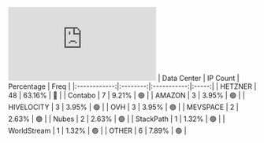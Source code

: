 ![Diagramm](https://github.com/obajay/StateSync-snapshots/blob/main/Projects/Uptick/1/README.md)
| Data Center | IP Count | Percentage | Freq |
|:------------:|:--------:|:-----------:|:-----:|
| HETZNER | 48 | 63.16% | 🔴 |
| Contabo | 7 | 9.21% | 🟢 |
| AMAZON | 3 | 3.95% | 🟢 |
| HIVELOCITY | 3 | 3.95% | 🟢 |
| OVH | 3 | 3.95% | 🟢 |
| MEVSPACE | 2 | 2.63% | 🟢 |
| Nubes | 2 | 2.63% | 🟢 |
| StackPath | 1 | 1.32% | 🟢 |
| WorldStream | 1 | 1.32% | 🟢 |
| OTHER | 6 | 7.89% | 🟢 |
